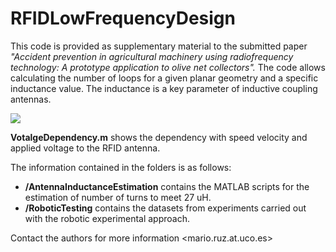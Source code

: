 # RFIDLowFrequencyDesign
This code is provided as supplementary material to the submitted paper *"Accident prevention in agricultural machinery using radiofrequency technology: A prototype application to olive net collectors".* The code allows calculating the number of loops for a given planar geometry and a specific inductance value. The inductance is a key parameter of inductive coupling antennas. 

![](https://github.com/MarioRuz/RFIDLowFrequencyDesign/blob/main/RoboticTestingExample.gif)

**VotalgeDependency.m** shows the dependency with speed velocity and applied voltage to the RFID antenna.

The information contained in the folders is as follows:

- **/AntennaInductanceEstimation** contains the MATLAB scripts for the estimation of number of turns to meet 27 uH.
- **/RoboticTesting** contains the datasets from experiments carried out with the robotic experimental approach.

Contact the authors for more information <mario.ruz.at.uco.es>


